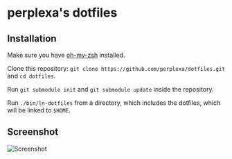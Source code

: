 # perplexa's dotfiles

## Installation

Make sure you have [oh-my-zsh](https://github.com/robbyrussell/oh-my-zsh) installed.

Clone this repository: `git clone https://github.com/perplexa/dotfiles.git` and `cd dotfiles`.

Run `git submodule init` and `git submodule update` inside the repository.

Run `./bin/ln-dotfiles` from a directory, which includes the dotfiles, which will be linked to `$HOME`.

## Screenshot

![Screenshot](https://i.imgur.com/vImHcBG.png)
